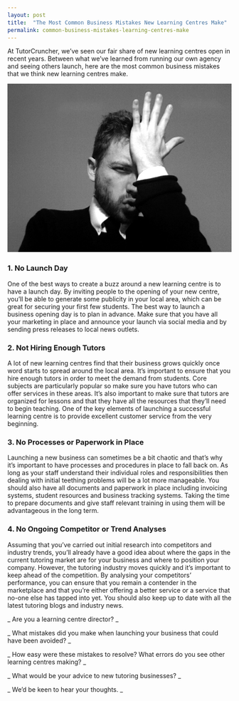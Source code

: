 ```yaml
---
layout: post
title:  "The Most Common Business Mistakes New Learning Centres Make"
permalink: common-business-mistakes-learning-centres-make
---
```

At TutorCruncher, we’ve seen our fair share of new learning centres open in
recent years. Between what we’ve learned from running our own agency and
seeing others launch, here are the most common business mistakes that we think
new learning centres make.

![Doh](/img/blogs/Doh.jpg)

### 1\. No Launch Day

One of the best ways to create a buzz around a new learning centre is to have
a launch day. By inviting people to the opening of your new centre, you’ll be
able to generate some publicity in your local area, which can be great for
securing your first few students. The best way to launch a business opening
day is to plan in advance. Make sure that you have all your marketing in place
and announce your launch via social media and by sending press releases to
local news outlets.

### 2\. Not Hiring Enough Tutors

A lot of new learning centres find that their business grows quickly once word
starts to spread around the local area. It’s important to ensure that you hire
enough tutors in order to meet the demand from students. Core subjects are
particularly popular so make sure you have tutors who can offer services in
these areas. It’s also important to make sure that tutors are organized for
lessons and that they have all the resources that they’ll need to begin
teaching. One of the key elements of launching a successful learning centre is
to provide excellent customer service from the very beginning.

### 3\. No Processes or Paperwork in Place

Launching a new business can sometimes be a bit chaotic and that’s why it’s
important to have processes and procedures in place to fall back on. As long
as your staff understand their individual roles and responsibilities then
dealing with initial teething problems will be a lot more manageable. You
should also have all documents and paperwork in place including invoicing
systems, student resources and business tracking systems. Taking the time to
prepare documents and give staff relevant training in using them will be
advantageous in the long term.

### 4\. No Ongoing Competitor or Trend Analyses

Assuming that you’ve carried out initial research into competitors and
industry trends, you’ll already have a good idea about where the gaps in the
current tutoring market are for your business and where to position your
company. However, the tutoring industry moves quickly and it’s important to
keep ahead of the competition. By analysing your competitors’ performance, you
can ensure that you remain a contender in the marketplace and that you’re
either offering a better service or a service that no-one else has tapped into
yet. You should also keep up to date with all the latest tutoring blogs and
industry news.

_ Are you a learning centre director? _

_ What mistakes did you make when launching your business that could have been
avoided? _

_ How easy were these mistakes to resolve? What errors do you see other
learning centres making? _

_ What would be your advice to new tutoring businesses? _

_ We’d be keen to hear your thoughts. _
